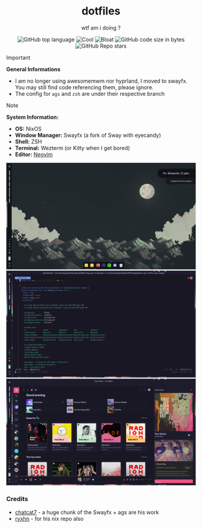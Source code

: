 <div align="center">
  <h1> dotfiles </h1>
  <p> wtf am i doing ?</p>
</div>
<div align="center">

![GitHub top language](https://img.shields.io/github/languages/top/elythh/nix-home?color=6d92bf&style=for-the-badge)
![Cool](https://img.shields.io/badge/WM-Swayfx-da696f?style=for-the-badge)
![Bloat](https://img.shields.io/badge/Bloated-Yes-c585cf?style=for-the-badge)
![GitHub code size in bytes](https://img.shields.io/github/languages/code-size/elythh/nix-home?color=e1b56a&style=for-the-badge)
![GitHub Repo stars](https://img.shields.io/github/stars/elythh/nix-home?color=74be88&style=for-the-badge)


</div>

> [!Important]
> 
> **General Informations**
>
> - I am no longer using awesomemwm nor hyprland, I moved to swayfx. You may still find code referencing them, please ignore.
> - The config for `ags` and `zsh` are under their respective branch


> [!NOTE]
>
> **System Information:**
>
> - **OS:** NixOS
> - **Window Manager:** Swayfx (a fork of Sway with eyecandy)
> - **Shell:** ZSH
> - **Terminal:** Wezterm (or Kitty when I get bored)
> - **Editor:** [Neovim](https://github.com/elythh/nvim)

<img src="assets/home.png" alt="home">
<img src="assets/nvim.png" alt="nvim">
<img src="assets/spotify.png" alt="spotify">


### Credits

- [chatcat7](https://github.com/chadcat7) - a huge chunk of the Swayfx + ags are his work
- [ryxhn](https://github.com/rxyhn) - for his nix repo also

